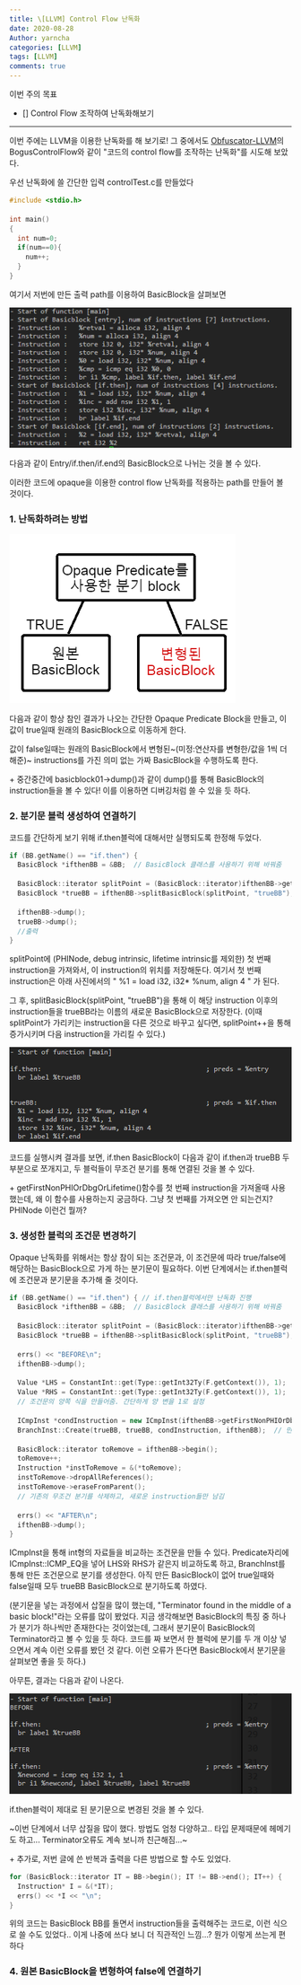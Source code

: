 ```yaml
---
title: \[LLVM] Control Flow 난독화
date: 2020-08-28
Author: yarncha
categories: [LLVM]
tags: [LLVM]
comments: true
---
```


이번 주의 목표

- [] Control Flow 조작하여 난독화해보기

* * *

이번 주에는 LLVM을 이용한 난독화를 해 보기로! 그 중에서도 [Obfuscator-LLVM]의 BogusControlFlow와 같이 "코드의 control flow를 조작하는 난독화"를 시도해 보았다.

우선 난독화에 쓸 간단한 입력 controlTest.c를 만들었다

```c
#include <stdio.h>

int main()
{
  int num=0;
  if(num==0){
    num++;
  }
}
```

여기서 저번에 만든 출력 path를 이용하여 BasicBlock을 살펴보면

![img](\images\15_01.png)

다음과 같이 Entry/if.then/if.end의 BasicBlock으로 나뉘는 것을 볼 수 있다.

이러한 코드에 opaque을 이용한 control flow 난독화를 적용하는 path를 만들어 볼 것이다.

### 1. 난독화하려는 방법

![img](\images\15_02.png)

다음과 같이 항상 참인 결과가 나오는 간단한 Opaque Predicate Block을 만들고, 이 값이 true일때 원래의 BasicBlock으로 이동하게 한다.

값이 false일때는 원래의 BasicBlock에서 변형된~(미정:연산자를 변형한/값을 1씩 더해준)~ instructions를 가진 의미 없는 가짜 BasicBlock을 수행하도록 한다.

\+ 중간중간에 basicblock01->dump()과 같이 dump()를 통해 BasicBlock의 instruction들을 볼 수 있다! 이를 이용하면 디버깅처럼 쓸 수 있을 듯 하다.

### 2. 분기문 블럭 생성하여 연결하기

코드를 간단하게 보기 위해 if.then블럭에 대해서만 실행되도록 한정해 두었다.

```cpp
if (BB.getName() == "if.then") {
  BasicBlock *ifthenBB = &BB;  // BasicBlock 클래스를 사용하기 위해 바꿔줌

  BasicBlock::iterator splitPoint = (BasicBlock::iterator)ifthenBB->getFirstNonPHIOrDbgOrLifetime();
  BasicBlock *trueBB = ifthenBB->splitBasicBlock(splitPoint, "trueBB");

  ifthenBB->dump();
  trueBB->dump();
  //출력
}
```

splitPoint에 (PHINode, debug intrinsic, lifetime intrinsic를 제외한) 첫 번째 instruction을 가져와서, 이 instruction의 위치를 저장해둔다. 여기서 첫 번째 instruction은 아래 사진에서의 " %1 = load i32, i32\* %num, align 4 " 가 된다.

그 후, splitBasicBlock(splitPoint, "trueBB")을 통해 이 해당 instruction 이후의 instruction들을 trueBB라는 이름의 새로운 BasicBlock으로 저장한다.
(이때 splitPoint가 가리키는 instruction을 다른 것으로 바꾸고 싶다면, splitPoint++을 통해 증가시키며 다음 instruction을 가리킬 수 있다.)

![img](\images\15_03.png)

코드를 실행시켜 결과를 보면, if.then BasicBlock이 다음과 같이 if.then과 trueBB 두 부분으로 쪼개지고, 두 블럭들이 무조건 분기를 통해 연결된 것을 볼 수 있다.

\+ getFirstNonPHIOrDbgOrLifetime()함수를 첫 번째 instruction을 가져올때 사용했는데, 왜 이 함수를 사용하는지 궁금하다. 그냥 첫 번째를 가져오면 안 되는건지? PHINode 이런건 뭘까?

### 3. 생성한 블럭의 조건문 변경하기

Opaque 난독화를 위해서는 항상 참이 되는 조건문과, 이 조건문에 따라 true/false에 해당하는 BasicBlock으로 가게 하는 분기문이 필요하다. 이번 단계에서는 if.then블럭에 조건문과 분기문을 추가해 줄 것이다.

```cpp
if (BB.getName() == "if.then") { // if.then블럭에서만 난독화 진행
  BasicBlock *ifthenBB = &BB;  // BasicBlock 클래스를 사용하기 위해 바꿔줌

  BasicBlock::iterator splitPoint = (BasicBlock::iterator)ifthenBB->getFirstNonPHIOrDbgOrLifetime();
  BasicBlock *trueBB = ifthenBB->splitBasicBlock(splitPoint, "trueBB");

  errs() << "BEFORE\n";
  ifthenBB->dump();

  Value *LHS = ConstantInt::get(Type::getInt32Ty(F.getContext()), 1);
  Value *RHS = ConstantInt::get(Type::getInt32Ty(F.getContext()), 1);
  // 조건문의 양쪽 식을 만들어줌. 간단하게 양 변을 1로 설정

  ICmpInst *condInstruction = new ICmpInst(ifthenBB->getFirstNonPHIOrDbgOrLifetime(), ICmpInst::ICMP_EQ, LHS, RHS, "newcond");  // 만든 양 변이 EQUAL한지를 판단하는 조건문 생성
  BranchInst::Create(trueBB, trueBB, condInstruction, ifthenBB);  // 만든 조건문을 통해 분기문 생성하고, ifthenBB의 끝에 넣음

  BasicBlock::iterator toRemove = ifthenBB->begin();
  toRemove++;
  Instruction *instToRemove = &(*toRemove);
  instToRemove->dropAllReferences();
  instToRemove->eraseFromParent();
  // 기존의 무조건 분기를 삭제하고, 새로운 instruction들만 남김

  errs() << "AFTER\n";
  ifthenBB->dump();
}
```
ICmpInst을 통해 int형의 자료들을 비교하는 조건문을 만들 수 있다. Predicate자리에 ICmpInst::ICMP_EQ을 넣어 LHS와 RHS가 같은지 비교하도록 하고, BranchInst를 통해 만든 조건문으로 분기를 생성한다. 아직 만든 BasicBlock이 없어 true일때와 false일때 모두 trueBB BasicBlock으로 분기하도록 하였다.

(분기문을 넣는 과정에서 삽질을 많이 했는데, "Terminator found in the middle of a basic block!"라는 오류를 많이 봤었다. 지금 생각해보면 BasicBlock의 특징 중 하나가 분기가 하나씩만 존재한다는 것이었는데, 그래서 분기문이 BasicBlock의 Terminator라고 볼 수 있을 듯 하다. 코드를 짜 보면서 한 블럭에 분기를 두 개 이상 넣으면서 계속 이런 오류를 봤던 것 같다. 이런 오류가 뜬다면 BasicBlock에서 분기문을 살펴보면 좋을 듯 하다.)

아무튼, 결과는 다음과 같이 나온다.

![img](\images\15_04.png)

if.then블럭이 제대로 된 분기문으로 변경된 것을 볼 수 있다.

~이번 단계에서 너무 삽질을 많이 했다. 방법도 엄청 다양하고.. 타입 문제때문에 헤메기도 하고... Terminator오류도 계속 보니까 친근해짐...~

\+ 추가로, 저번 글에 쓴 반복과 출력을 다른 방법으로 할 수도 있었다.

```cpp
for (BasicBlock::iterator IT = BB->begin(); IT != BB->end(); IT++) {
  Instruction* I = &(*IT);
  errs() << *I << "\n";
}
```

위의 코드는 BasicBlock BB를 돌면서 instruction들을 출력해주는 코드로, 이런 식으로 쓸 수도 있었다.. 이게 나중에 쓰다 보니 더 직관적인 느낌...? 뭔가 이렇게 쓰는게 편하다

### 4. 원본 BasicBlock을 변형하여 false에 연결하기
<!-- References -->

[obfuscator-llvm]: https://github.com/obfuscator-llvm/obfuscator "ollvm"
